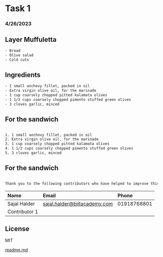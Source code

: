 # Task 1
### 4/26/2023



## Layer Muffuletta
```sh
- Bread 
- Olive salad
- Cold cuts
```

## Ingredients
```sh
- 1 small anchovy fillet, packed in oil
- Extra virgin olive oil, for the marinade
- 1 cup coarsely chopped pitted kalamata olives
- 1 1/2 cups coarsely chopped pimento stuffed green olives
- 3 cloves garlic, minced

```


## For the sandwich 



```sh

1. 1 small anchovy fillet, packed in oil
2. Extra virgin olive oil, for the marinade
3. 1 cup coarsely chopped pitted kalamata olives
4. 1 1/2 cups coarsely chopped pimento stuffed green olives
5. 3 cloves garlic, minced

```


## For the sandwich


```sh

Thank you to the following contributors who have helped to improve this project:

```
|Name |Email  | Phone|
:--- | :--- | :---|
|Sajal Halder |sajal.halder@bjitacademy.com|01918768801|
|Contributor 1|||






## License

MIT

[readme.md](https://www.google.com)





